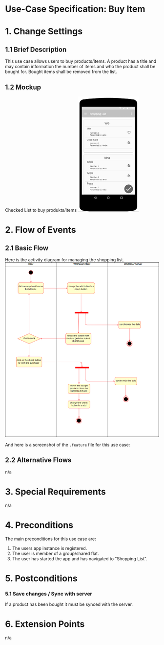 # Use-Case Specification: Buy Item

# 1. Change Settings

## 1.1 Brief Description
This use case allows users to buy products/items.
A product has a title and may contain information the number of items and who the product shall be bought for. 
Bought items shall be removed from the list.

## 1.2 Mockup
Checked List to buy produkts/items
[![Mockup CheckedList](../Mockups/uc_shopping_list_CheckedList_200px.png)](../Mockups/uc_shopping_list_CheckedList.PNG)

# 2. Flow of Events

## 2.1 Basic Flow
Here is the activity diagram for managing the shopping list.
![Activity Diagram](../ActivityDiagrams/uc_buy_item_activity_diagramm.png)

And here is a screenshot of the `.feature` file for this use case:

## 2.2 Alternative Flows
n/a

# 3. Special Requirements
n/a

# 4. Preconditions
The main preconditions for this use case are:

 1. The users app instance is registered.
 2. The user is member of a group/shared flat.
 2. The user has started the app and has navigated to "Shopping List".

# 5. Postconditions

### 5.1 Save changes / Sync with server
If a product has been bought it must be synced with the server.

# 6. Extension Points
n/a
